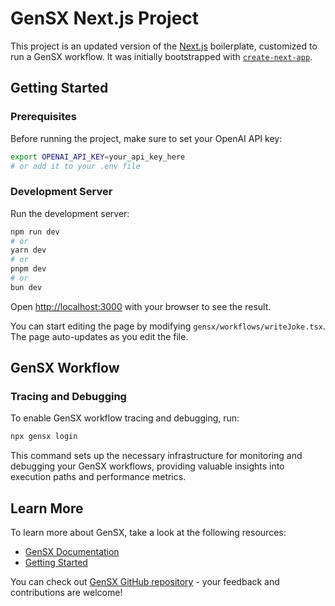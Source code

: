 # GenSX Next.js Project

This project is an updated version of the [Next.js](https://nextjs.org) boilerplate, customized to run a GenSX workflow. It was initially bootstrapped with [`create-next-app`](https://nextjs.org/docs/app/api-reference/cli/create-next-app).

## Getting Started

### Prerequisites

Before running the project, make sure to set your OpenAI API key:

```bash
export OPENAI_API_KEY=your_api_key_here
# or add it to your .env file
```

### Development Server

Run the development server:

```bash
npm run dev
# or
yarn dev
# or
pnpm dev
# or
bun dev
```

Open [http://localhost:3000](http://localhost:3000) with your browser to see the result.

You can start editing the page by modifying `gensx/workflows/writeJoke.tsx`. The page auto-updates as you edit the file.
 

## GenSX Workflow

### Tracing and Debugging

To enable GenSX workflow tracing and debugging, run:

```bash
npx gensx login
```

This command sets up the necessary infrastructure for monitoring and debugging your GenSX workflows, providing valuable insights into execution paths and performance metrics.

## Learn More

To learn more about GenSX, take a look at the following resources:

- [GenSX Documentation](https://gensx.com/docs) 
- [Getting Started](https://gensx.com/docs/quickstart) 

You can check out [GenSX GitHub repository](https://github.com/gensx-inc/gensx) - your feedback and contributions are welcome!
